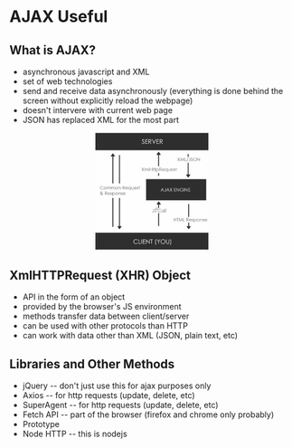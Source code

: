 # AJAX Useful

## What is AJAX?

- asynchronous javascript and XML
- set of web technologies
- send and receive data asynchronously (everything is done behind the screen without explicitly reload the webpage)
- doesn't intervere with current web page
- JSON has replaced XML for the most part

<center>
<img src="./assets/ajax_diagram.png" width="200">
</center>

## XmlHTTPRequest (XHR) Object

- API in the form of an object
- provided by the browser's JS environment
- methods transfer data between client/server
- can be used with other protocols than HTTP
- can work with data other than XML (JSON, plain text, etc)

## Libraries and Other Methods

- jQuery -- don't just use this for ajax purposes only
- Axios -- for http requests (update, delete, etc)
- SuperAgent -- for http requests (update, delete, etc)
- Fetch API -- part of the browser (firefox and chrome only probably)
- Prototype
- Node HTTP -- this is nodejs
